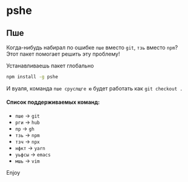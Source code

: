 # pshe
## Пше

Когда-нибудь набирал по ошибке `пше` вместо `git`, `тзь` вместо `npm`?  
Этот пакет помогает решить эту проблему!

Устанавливаешь пакет глобально
```sh
npm install -g pshe
```

И вуаля, команда `пше сруслщге ю` будет работать как `git checkout .`

#### Список поддерживаемых команд:
* `пше` -> `git`
* `рги` -> `hub`
* `пр` -> `gh`
* `тзь` -> `npm`
* `тзч` -> `npx`
* `нфкт` -> `yarn`
* `уьфсы` -> `emacs`
* `мшь` -> `vim`

Enjoy
